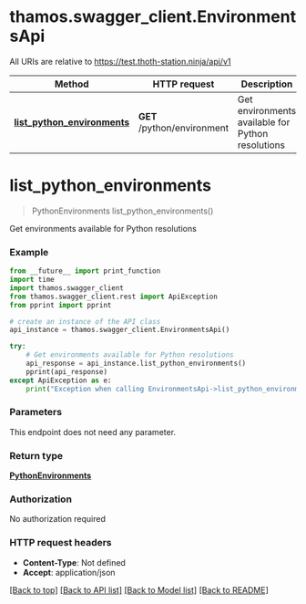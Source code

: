 # thamos.swagger_client.EnvironmentsApi

All URIs are relative to https://test.thoth-station.ninja/api/v1

Method | HTTP request | Description
------------- | ------------- | -------------
[**list_python_environments**](EnvironmentsApi.md#list_python_environments) | **GET** /python/environment | Get environments available for Python resolutions

# **list_python_environments**
> PythonEnvironments list_python_environments()

Get environments available for Python resolutions

### Example
```python
from __future__ import print_function
import time
import thamos.swagger_client
from thamos.swagger_client.rest import ApiException
from pprint import pprint

# create an instance of the API class
api_instance = thamos.swagger_client.EnvironmentsApi()

try:
    # Get environments available for Python resolutions
    api_response = api_instance.list_python_environments()
    pprint(api_response)
except ApiException as e:
    print("Exception when calling EnvironmentsApi->list_python_environments: %s\n" % e)
```

### Parameters
This endpoint does not need any parameter.

### Return type

[**PythonEnvironments**](PythonEnvironments.md)

### Authorization

No authorization required

### HTTP request headers

 - **Content-Type**: Not defined
 - **Accept**: application/json

[[Back to top]](#) [[Back to API list]](../README.md#documentation-for-api-endpoints) [[Back to Model list]](../README.md#documentation-for-models) [[Back to README]](../README.md)

